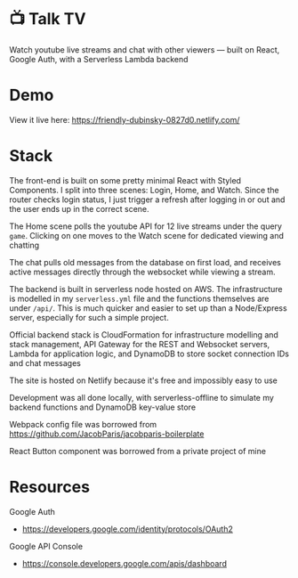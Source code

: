 # 📺 Talk TV

Watch youtube live streams and chat with other viewers — built on React, Google Auth, with a Serverless Lambda backend

# Demo

View it live here: https://friendly-dubinsky-0827d0.netlify.com/

# Stack

The front-end is built on some pretty minimal React with Styled Components. I split into three scenes: Login, Home, and Watch. Since the router checks login status, I just trigger a refresh after logging in or out and the user ends up in the correct scene.

The Home scene polls the youtube API for 12 live streams under the query `game`. Clicking on one moves to the Watch scene for dedicated viewing and chatting

The chat pulls old messages from the database on first load, and receives active messages directly through the websocket while viewing a stream.

The backend is built in serverless node hosted on AWS. The infrastructure is modelled in my `serverless.yml` file and the functions themselves are under `/api/`. This is much quicker and easier to set up than a Node/Express server, especially for such a simple project. 

Official backend stack is CloudFormation for infrastructure modelling and stack management, API Gateway for the REST and Websocket servers, Lambda for application logic, and DynamoDB to store socket connection IDs and chat messages

The site is hosted on Netlify because it's free and impossibly easy to use

Development was all done locally, with serverless-offline to simulate my backend functions and DynamoDB key-value store

Webpack config file was borrowed from https://github.com/JacobParis/jacobparis-boilerplate

React Button component was borrowed from a private project of mine

# Resources

Google Auth
 - https://developers.google.com/identity/protocols/OAuth2

Google API Console
 - https://console.developers.google.com/apis/dashboard